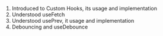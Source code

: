 

1. Introduced to Custom Hooks, its usage and implementation
2. Understood useFetch 
3. Understood usePrev, it usage and implementation
4. Debouncing and useDebounce